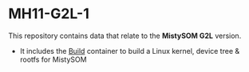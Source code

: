 # MH11-G2L-1

This repository contains data that relate to the **MistySOM G2L** version. 

- It includes the [Build](Build/) container to build a Linux kernel, device tree  & rootfs for MistySOM
